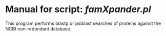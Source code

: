 # Manual for script: _famXpander.pl_

This program performs blastp or psiblast searches of proteins against 
the NCBI non-redundant database.
